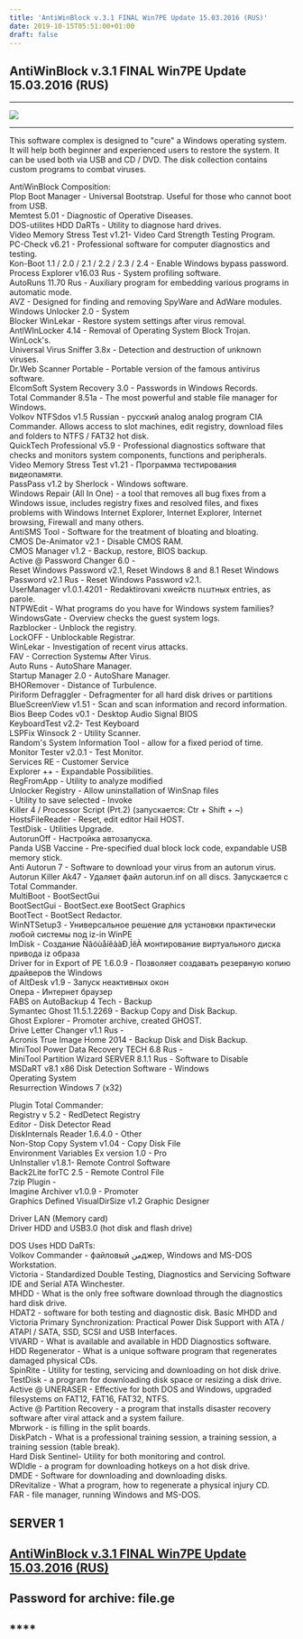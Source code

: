 ```yaml
---
title: 'AntiWinBlock v.3.1 FINAL Win7PE Update 15.03.2016 (RUS)'
date: 2019-10-15T05:51:00+01:00
draft: false
---
```


AntiWinBlock v.3.1 FINAL Win7PE Update 15.03.2016 (RUS)
-------------------------------------------------------

  

---

[![](https://1.bp.blogspot.com/-Wmp_kiZZyEk/XaVQHDD1LxI/AAAAAAAABCI/pbwqyVm6TQkSir8VA5D7lhDxhv_RATD0QCLcBGAsYHQ/s640/TUTORIAL%2B-%2BInstall%2BNordVPN%2BFree%2BPremium%2BAccount.jpg)](https://1.bp.blogspot.com/-Wmp_kiZZyEk/XaVQHDD1LxI/AAAAAAAABCI/pbwqyVm6TQkSir8VA5D7lhDxhv_RATD0QCLcBGAsYHQ/s1600/TUTORIAL%2B-%2BInstall%2BNordVPN%2BFree%2BPremium%2BAccount.jpg)

  

---

  
  
This software complex is designed to "cure" a Windows operating system. It will help both beginner and experienced users to restore the system. It can be used both via USB and CD / DVD. The disk collection contains custom programs to combat viruses.  
  
AntiWinBlock Composition:  
Plop Boot Manager - Universal Bootstrap. Useful for those who cannot boot from USB.   
Memtest 5.01 - Diagnostic of Operative Diseases.   
DOS-utilites HDD DaRTs - Utility to diagnose hard drives.   
Video Memory Stress Test v1.21- Video Card Strength Testing Program.   
PC-Check v6.21 - Professional software for computer diagnostics and testing.   
Kon-Boot 1.1 / 2.0 / 2.1 / 2.2 / 2.3 / 2.4 - Enable Windows bypass password.   
Process Explorer v16.03 Rus - System profiling software.   
AutoRuns 11.70 Rus - Auxiliary program for embedding various programs in automatic mode.   
AVZ - Designed for finding and removing SpyWare and AdWare modules.  
Windows Unlocker 2.0 - System   
Blocker WinLekar - Restore system settings after virus removal.   
AntlWInLocker 4.14 - Removal of Operating System Block Trojan. WinLock's.   
Universal Virus Sniffer 3.8x - Detection and destruction of unknown viruses.   
Dr.Web Scanner Portable - Portable version of the famous antivirus software.   
ElcomSoft System Recovery 3.0 - Passwords in Windows Records.   
Total Commander 8.51а - The most powerful and stable file manager for Windows.   
Volkov NTFSdos v1.5 Russian - русский analog analog program CIA Commander. Allows access to slot machines, edit registry, download files and folders to NTFS / FAT32 hot disk.  
QuickTech Professional v5.9 - Professional diagnostics software that checks and monitors system components, functions and peripherals.   
Video Memory Stress Test v1.21 - Программа тестирования видеопамяти.   
PassPass v1.2 by Sherlock - Windows software.   
Windows Repair (All In One) - a tool that removes all bug fixes from a Windows issue, includes registry fixes and resolved files, and fixes problems with Windows Internet Explorer, Internet Explorer, Internet browsing, Firewall and many others.   
AntiSMS Tool - Software for the treatment of bloating and bloating.  
CMOS De-Animator v2.1 - Disable CMOS RAM.   
CMOS Manager v1.2 - Backup, restore, BIOS backup.   
Active @ Password Changer 6.0 -   
Reset Windows Password v2.1, Reset Windows 8 and 8.1 Reset Windows Password v2.1 Rus - Reset Windows Password v2.1.   
UserManager v1.0.1.4201 - Redaktirovani xweйств ուսтных entries, as parole.   
NTPWEdit - What programs do you have for Windows system families?   
WindowsGate - Overview checks the guest system logs.   
Razblocker - Unblock the registry.   
LockOFF - Unblockable Registrar.   
WinLekar - Investigation of recent virus attacks.  
FAV - Correction Systemы After Virus.   
Auto Runs - AutoShare Manager.   
Startup Manager 2.0 - AutoShare Manager.   
ВHORemover - Distance of Turbulence.   
Piriform Defraggler - Defragmenter for all hard disk drives or partitions   
BlueScreenView v1.51 - Scan and scan information and record information.   
Bios Beep Codes v0.1 - Desktop Audio Signal BIOS   
KeyboardTest v2.2- Test Keyboard   
LSPFix Winsock 2 - Utility Scanner.   
Random's System Information Tool - allow for a fixed period of time.   
Monitor Tester v2.0.1 - Test Monitor.   
Services RE - Customer Service  
Explorer ++ - Expandable Possibilities.   
RegFromApp - Utility to analyze modified   
Unlocker Registry - Allow uninstallation of WinSnap files   
\- Utility to save selected - Invoke   
Killer 4 / Processor Script (Prt.2) (запускается: Ctr + Shift + ~)   
HostsFileReader - Reset, edit editor Hail HOST.   
TestDisk - Utilities Upgrade.   
AutorunOff - Настройка автозапуска.   
Panda USB Vaccine - Pre-specified dual block lock code, expandable USB memory stick.   
Anti Autorun 7 - Software to download your virus from an autorun virus.  
Autorun Killer Ak47 - Удаляет файл autorun.inf on all discs. Запускается с Total Commander.   
MultiBoot - BootSectGui   
BootSectGui - BootSect.exe BootSect Graphics   
BootTect - BootSect Redactor.   
WinNTSetup3 - Универсальное решение для установки практически любой системы под iz-in WinPE   
ImDisk - Создание ÑãóùåíêààÐ¸ÍêÀ монтирование виртуального диска привода iz образа   
Driver for in Export of PE 1.6.0.9 - Позволяет создавать резервную копию драйверов the Windows   
of AltDesk v1.9 - Запуск неактивных окон   
Опера - Интернет браузер   
FABS on AutoBackup 4 Tech - Backup   
Symantec Ghost 11.5.1.2269 - Backup Copy and Disk Backup.  
Ghost Explorer - Promoter archive, created GHOST.   
Drive Letter Changer v1.1 Rus -   
Acronis True Image Home 2014 - Backup Disk and Disk Backup.   
MiniTool Power Data Recovery TECH 6.8 Rus -   
MiniTool Partition Wizard SERVER 8.1.1 Rus - Software to Disable   
MSDaRT v8.1 x86 Disk Detection Software - Windows   
Operating System   
Resurrection Windows 7 (x32)  
  
Plugin Total Commander:   
Registry v 5.2 - RedDetect Registry   
Editor - Disk Detector Read   
DiskInternals Reader 1.6.4.0 - Other   
Non-Stop Copy System v1.04 - Copy Disk File   
Environment Variables Ex version 1.0 - Pro   
UnInstaller v1.8.1- Remote Control Software   
Back2Lite forTC 2.5 - Remote Control File   
7zip Plugin -   
Imagine Archiver v1.0.9 - Promoter   
Graphics Defined VisualDirSize v1.2 Graphic Designer  
  
Driver LAN (Memory card)   
Driver HDD and USB3.0 (hot disk and flash drive)  
  
DOS Uses HDD DaRTs:   
Volkov Commander - файловый منджер, Windows and MS-DOS Workstation.   
Victoria - Standardized Double Testing, Diagnostics and Servicing Software IDE and Serial ATA Winchester.   
MHDD - What is the only free software download through the diagnostics hard disk drive.   
HDAT2 - software for both testing and diagnostic disk. Basic MHDD and Victoria Primary Synchronization: Practical Power Disk Support with ATA / ATAPI / SATA, SSD, SCSI and USB Interfaces.   
VIVARD - What is available and available in HDD Diagnostics software.   
HDD Regenerator - What is a unique software program that regenerates damaged physical CDs.  
SpinRite - Utility for testing, servicing and downloading on hot disk drive.   
TestDisk - a program for downloading disk space or resizing a disk drive.   
Active @ UNERASER - Effective for both DOS and Windows, upgraded filesystems on FAT12, FAT16, FAT32, NTFS.   
Active @ Partition Recovery - a program that installs disaster recovery software after viral attack and a system failure.   
Mbrwork - is filling in the split boards.   
DiskPatch - What is a professional training session, a training session, a training session (table break).   
Hard Disk Sentinel- Utility for both monitoring and control.  
WDIdle - a program for downloading hotkeys on a hot disk drive.   
DMDE - Software for downloading and downloading disks.   
DRevitalize - What a program, how to regenerate a physical injury CD.   
FAR - file manager, running Windows and MS-DOS.

  

  
  

  

  

SERVER 1 
---------

[AntiWinBlock v.3.1 FINAL Win7PE Update 15.03.2016 (RUS)](http://s8.file.ge/up/soft/AWB31W7PE150316_FILE.GE.rar)
----------------------------------------------------------------------------------------------------------------

  

Password for archive: file.ge 
------------------------------

  

\*\*\*\*
--------